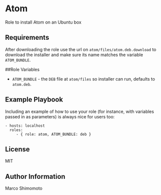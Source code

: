 # Atom

Role to install Atom on an Ubuntu box

## Requirements

After downloading the role use the url on `atom/files/atom.deb.download` to download the installer and make sure its name matches the variable `ATOM_BUNDLE`.

##Role Variables

 * `ATOM_BUNDLE` - the `DEB` file at `atom/files` so installer can run, defaults to `atom.deb`.

## Example Playbook

Including an example of how to use your role (for instance, with variables passed in as parameters) is always nice for users too:

    - hosts: localhost
      roles:
         - { role: atom, ATOM_BUNDLE: deb }

## License

MIT

## Author Information

Marco Shimomoto
